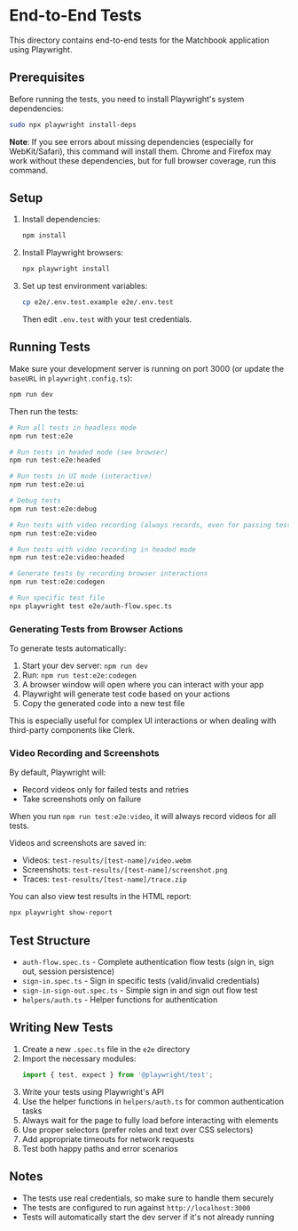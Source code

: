 # End-to-End Tests

This directory contains end-to-end tests for the Matchbook application using Playwright.

## Prerequisites

Before running the tests, you need to install Playwright's system dependencies:

```bash
sudo npx playwright install-deps
```

**Note**: If you see errors about missing dependencies (especially for WebKit/Safari), this command will install them. Chrome and Firefox may work without these dependencies, but for full browser coverage, run this command.

## Setup

1. Install dependencies:
   ```bash
   npm install
   ```

2. Install Playwright browsers:
   ```bash
   npx playwright install
   ```

3. Set up test environment variables:
   ```bash
   cp e2e/.env.test.example e2e/.env.test
   ```
   Then edit `.env.test` with your test credentials.

## Running Tests

Make sure your development server is running on port 3000 (or update the `baseURL` in `playwright.config.ts`):

```bash
npm run dev
```

Then run the tests:

```bash
# Run all tests in headless mode
npm run test:e2e

# Run tests in headed mode (see browser)
npm run test:e2e:headed

# Run tests in UI mode (interactive)
npm run test:e2e:ui

# Debug tests
npm run test:e2e:debug

# Run tests with video recording (always records, even for passing tests)
npm run test:e2e:video

# Run tests with video recording in headed mode
npm run test:e2e:video:headed

# Generate tests by recording browser interactions
npm run test:e2e:codegen

# Run specific test file
npx playwright test e2e/auth-flow.spec.ts
```

### Generating Tests from Browser Actions

To generate tests automatically:

1. Start your dev server: `npm run dev`
2. Run: `npm run test:e2e:codegen`
3. A browser window will open where you can interact with your app
4. Playwright will generate test code based on your actions
5. Copy the generated code into a new test file

This is especially useful for complex UI interactions or when dealing with third-party components like Clerk.

### Video Recording and Screenshots

By default, Playwright will:
- Record videos only for failed tests and retries
- Take screenshots only on failure

When you run `npm run test:e2e:video`, it will always record videos for all tests.

Videos and screenshots are saved in:
- Videos: `test-results/[test-name]/video.webm`
- Screenshots: `test-results/[test-name]/screenshot.png`
- Traces: `test-results/[test-name]/trace.zip`

You can also view test results in the HTML report:
```bash
npx playwright show-report
```

## Test Structure

- `auth-flow.spec.ts` - Complete authentication flow tests (sign in, sign out, session persistence)
- `sign-in.spec.ts` - Sign in specific tests (valid/invalid credentials)
- `sign-in-sign-out.spec.ts` - Simple sign in and sign out flow test
- `helpers/auth.ts` - Helper functions for authentication

## Writing New Tests

1. Create a new `.spec.ts` file in the `e2e` directory
2. Import the necessary modules:
   ```typescript
   import { test, expect } from '@playwright/test';
   ```
3. Write your tests using Playwright's API
4. Use the helper functions in `helpers/auth.ts` for common authentication tasks
5. Always wait for the page to fully load before interacting with elements
6. Use proper selectors (prefer roles and text over CSS selectors)
7. Add appropriate timeouts for network requests
8. Test both happy paths and error scenarios

## Notes

- The tests use real credentials, so make sure to handle them securely
- The tests are configured to run against `http://localhost:3000`
- Tests will automatically start the dev server if it's not already running